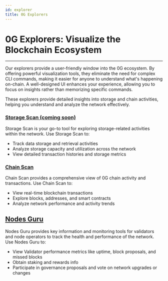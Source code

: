 ```yaml
---
id: explorer
title: 0G Explorers
---
```

# 0G Explorers: Visualize the Blockchain Ecosystem
---

Our explorers provide a user-friendly window into the 0G ecosystem. By offering powerful visualization tools, they eliminate the need for complex CLI commands, making it easier for anyone to understand what's happening on-chain. A well-designed UI enhances your experience, allowing you to focus on insights rather than memorizing specific commands.

These explorers provide detailed insights into storage and chain activities, helping you understand and analyze the network effectively.

### [Storage Scan (coming soon)](#)

Storage Scan is your go-to tool for exploring storage-related activities within the network. Use Storage Scan to:
- Track data storage and retrieval activities
- Analyze storage capacity and utilization across the network
- View detailed transaction histories and storage metrics

### [Chain Scan](https://chainscan-galileo.0g.ai)

Chain Scan provides a comprehensive view of 0G chain activity and transactions.
Use Chain Scan to:
- View real-time blockchain transactions
- Explore blocks, addresses, and smart contracts
- Analyze network performance and activity trends

## [Nodes Guru](https://testnet.0g.explorers.guru/)

Nodes Guru provides key information and monitoring tools for validators and node operators to track the health and performance of the network. Use Nodes Guru to:
- View Validator performance metrics like uptime, block proposals, and missed blocks
- Obtain staking and rewards info
- Participate in governance proposals and vote on network upgrades or changes 
